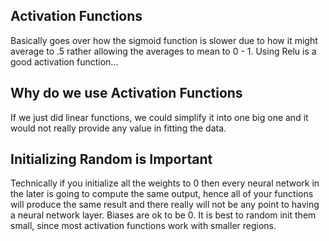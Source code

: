 ## Activation Functions
Basically goes over how the sigmoid function is slower due to how it might average to .5 rather allowing the averages to mean to 0 - 1. Using Relu is a good activation function...

## Why do we use Activation Functions
If we just did linear functions, we could simplify it into one big one and it would not really provide any value in fitting the data.

## Initializing Random is Important
Technically if you initialize all the weights to 0 then every neural network in the later is going to compute the same output, hence all of your functions will produce the same result and there really will not be any point to having a neural network layer.
Biases are ok to be 0. It is best to random init them small, since most activation functions work with smaller regions.